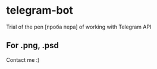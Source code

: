 # telegram-bot
Trial of the pen [проба пера] of working with Telegram API
## For .png, .psd
Contact me :)
